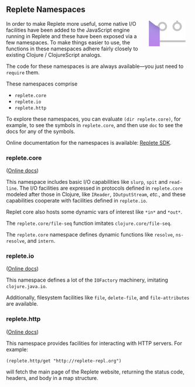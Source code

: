 ## Replete Namespaces

<img width="100" align="right" style="margin: 0ex 1em" src="img/replete-namespaces.jpg">
In order to make Replete more useful, some native I/O facilities have been added to the JavaScript engine running in Replete and these have been exposed via a few namespaces. To make things easier to use, the functions in these namespaces adhere fairly closely to existing Clojure / ClojureScript analogs.

The code for these namespaces is are always available—you just need to `require` them.

These namespaces comprise
* `replete.core`
* `replete.io`
* `replete.http`

To explore these namespaces, you can evaluate `(dir replete.core)`, for example, to see the symbols in `replete.core`, and then use `doc` to see the docs for any of the symbols.

Online documentation for the namespaces is available: [Replete SDK](sdk.html).

### replete.core

([Online docs](replete-core.html))

This namespace includes basic I/O capabilities like `slurp`, `spit` and `read-line`. The I/O facilities are expressed in protocols defined in `replete.core` modeled after those in Clojure, like `IReader`, `IOutputStream`, _etc._, and these capabilities cooperate with facilities defined in `replete.io`.

Replet core also hosts some dynamic vars of interest like `*in*` and `*out*`.

The `replete.core/file-seq` function imitates `clojure.core/file-seq`.

The `replete.core` namespace defines dynamic functions like `resolve`, `ns-resolve`, and `intern`.

### replete.io

([Online docs](replete-io.html))

This namespace defines a lot of the `IOFactory` machinery, imitating `clojure.java.io`.

Additionally, filesystem facilities like `file`, `delete-file`, and `file-attributes` are available.

### replete.http

([Online docs](replete-http.html))

This namespace provides facilities for interacting with HTTP servers. For example:

```
(replete.http/get "http://replete-repl.org")
```

will fetch the main page of the Replete website, returning the status code, headers, and body in a map structure.
